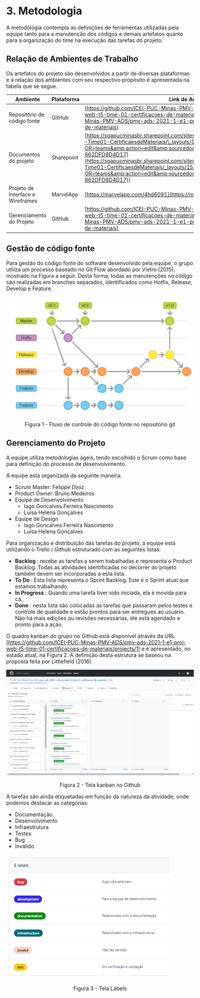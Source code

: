 # 3. Metodologia

A metodologia contempla as definições de ferramentas utilizadas pela equipe tanto para a manutenção dos códigos e demais artefatos quanto para a organização do time na execução das tarefas do projeto.

## Relação de Ambientes de Trabalho

Os artefatos do projeto são desenvolvidos a partir de diversas plataformas e a relação dos ambientes com seu respectivo propósito é apresentada na tabela que se segue.

| **Ambiente** | **Plataforma** | **Link de Acesso** |
| --- | --- | --- |
| Repositório de código fonte | GitHub | [https://github.com/ICEI-PUC-Minas-PMV-ADS/pmv-ads-2021-1-e1-proj-web-t5-time-01-certificacoes-de-materiais](https://github.com/ICEI-PUC-Minas-PMV-ADS/pmv-ads-2021-1-e1-proj-web-t5-time-01-certificacoes-de-materiais) |
| Documentos do projeto | Sharepoint | [https://sgapucminasbr.sharepoint.com/sites/team\_sga\_865\_2021\_1\_5954105-Time01-CertificaesdeMateriais/\_layouts/15/Doc.aspx?OR=teams&amp;action=edit&amp;sourcedoc={332522EB-2AAB-4237-9959-862DFD8D4D17](https://sgapucminasbr.sharepoint.com/sites/team_sga_865_2021_1_5954105-Time01-CertificaesdeMateriais/_layouts/15/Doc.aspx?OR=teams&amp;action=edit&amp;sourcedoc=%7B332522EB-2AAB-4237-9959-862DFD8D4D17)} |
| Projeto de Interface e Wireframes | MarvelApp | [https://marvelapp.com/4hd6091](https://marvelapp.com/4hd6091) |
| Gerenciamento do Projeto | GitHub | [https://github.com/ICEI-PUC-Minas-PMV-ADS/pmv-ads-2021-1-e1-proj-web-t5-time-01-certificacoes-de-materiais](https://github.com/ICEI-PUC-Minas-PMV-ADS/pmv-ads-2021-1-e1-proj-web-t5-time-01-certificacoes-de-materiais) |

## Gestão de código fonte

Para gestão do código fonte do software desenvolvido pela equipe, o grupo utiliza um processo baseado no Git Flow abordado por Vietro (2015), mostrado na Figura a seguir. Desta forma, todas as manutenções no código são realizadas em branches separados, identificados como Hotfix, Release, Develop e Feature. 


![Fluxo de controle](img/Figura%201.png)
<center>Figura 1 - Fluxo de controle do código fonte no repositório git</center>

## Gerenciamento do Projeto

A equipe utiliza metodologias ágeis, tendo escolhido o Scrum como base para definição do processo de desenvolvimento.

A equipe está organizada da seguinte maneira:

- Scrum Master: Felippe Diniz
- Product Owner: Bruno Medeiros
- Equipe de Desenvolvimento
  - Iago Goncalves Ferreira Nascimento
  - Luísa Helena Gonçalves
- Equipe de Design
  - Iago Goncalves Ferreira Nascimento
  - Luísa Helena Gonçalves

Para organização e distribuição das tarefas do projeto, a equipe está utilizando o Trello / Github estruturado com as seguintes listas:

- **Backlog** : recebe as tarefas a serem trabalhadas e representa o Product Backlog. Todas as atividades identificadas no decorrer do projeto também devem ser incorporadas a esta lista.
- **To Do** : Esta lista representa o Sprint Backlog. Este é o Sprint atual que estamos trabalhando.
- **In Progress** : Quando uma tarefa tiver sido iniciada, ela é movida para cá.
- **Done** : nesta lista são colocadas as tarefas que passaram pelos testes e controle de qualidade e estão prontos para ser entregues ao usuário. Não há mais edições ou revisões necessárias, ele está agendado e pronto para a ação.

O quadro kanban do grupo no Github está disponível através da URL [https://github.com/ICEI-PUC-Minas-PMV-ADS/pmv-ads-2021-1-e1-proj-web-t5-time-01-certificacoes-de-materiais/projects/1] e é apresentado, no estado atual, na Figura 2. A definição desta estrutura se baseou na proposta feita por Littlefield (2016).


![Tela Kanban](img/Figura%202.PNG)
<center>Figura 2 - Tela kanban no Github</center>

A tarefas são ainda etiquetadas em função da natureza da atividade, onde podemos destacar as categorias:

- Documentação
- Desenvolvimento
- Infraestrutura
- Testes
- Bug
- Inválido

![Tela Labels](img/Figura%203.png)
<center>Figura 3 - Tela Labels</center>
